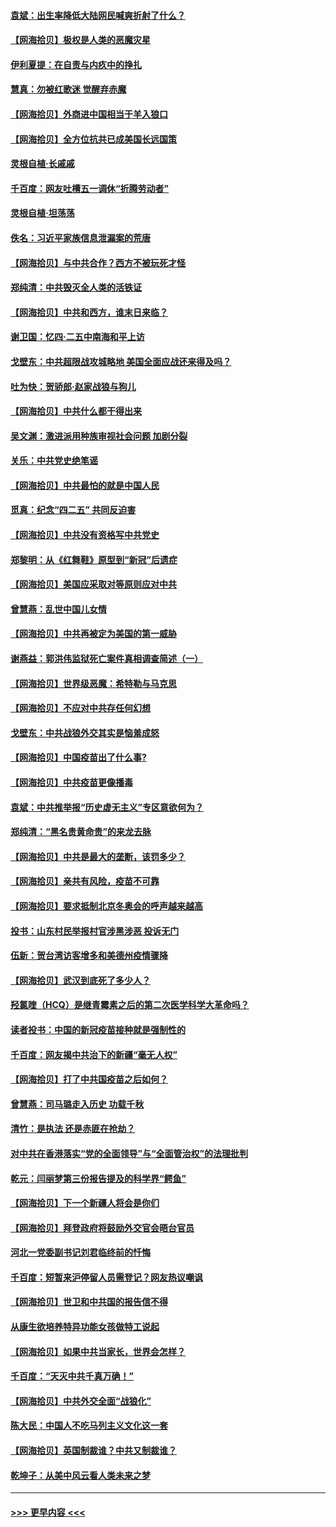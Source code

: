 #### [袁斌：出生率降低大陆网民喊爽折射了什么？](../pages/nsc993/n12913365.md?t=04291802) 
#### [【网海拾贝】极权是人类的恶魔灾星](../pages/nsc993/n12910697.md?t=04291802) 
#### [伊利夏提：在自责与内疚中的挣扎](../pages/nsc993/n12910493.md?t=04291802) 
#### [慧真：勿被红歌迷 觉醒弃赤魔](../pages/nsc993/n12910485.md?t=04291802) 
#### [【网海拾贝】外商进中国相当于羊入狼口](../pages/nsc993/n12908274.md?t=04291802) 
#### [【网海拾贝】全方位抗共已成美国长远国策](../pages/nsc993/n12906878.md?t=04291802) 
#### [灵根自植‧长戚戚](../pages/nsc993/n12905585.md?t=04291802) 
#### [千百度：网友吐槽五一调休“折腾劳动者”](../pages/nsc993/n12905934.md?t=04291802) 
#### [灵根自植‧坦荡荡](../pages/nsc993/n12905562.md?t=04291802) 
#### [佚名：习近平家族信息泄漏案的荒唐](../pages/nsc993/n12904705.md?t=04291802) 
#### [【网海拾贝】与中共合作？西方不被玩死才怪](../pages/nsc993/n12903873.md?t=04291802) 
#### [郑纯清：中共毁灭全人类的活铁证](../pages/nsc993/n12903785.md?t=04291802) 
#### [【网海拾贝】中共和西方，谁末日来临？](../pages/nsc993/n12903482.md?t=04291802) 
#### [谢卫国：忆四‧二五中南海和平上访](../pages/nsc993/n12902192.md?t=04291802) 
#### [戈壁东：中共超限战攻城略地 美国全面应战还来得及吗？](../pages/nsc993/n12902297.md?t=04291802) 
#### [吐为快：贺骄郎‧赵家战狼与狗儿](../pages/nsc993/n12902280.md?t=04291802) 
#### [【网海拾贝】中共什么都干得出来](../pages/nsc993/n12897500.md?t=04291802) 
#### [吴文渊：激进派用种族审视社会问题 加剧分裂](../pages/nsc993/n12893881.md?t=04291802) 
#### [关乐：中共党史绝笔谣](../pages/nsc993/n12897270.md?t=04291802) 
#### [【网海拾贝】中共最怕的就是中国人民](../pages/nsc993/n12894705.md?t=04291802) 
#### [觅真：纪念“四二五” 共同反迫害](../pages/nsc993/n12894553.md?t=04291802) 
#### [【网海拾贝】中共没有资格写中共党史](../pages/nsc993/n12892231.md?t=04291802) 
#### [郑黎明：从《红舞鞋》原型到“新冠”后遗症](../pages/nsc993/n12890469.md?t=04291802) 
#### [【网海拾贝】美国应采取对等原则应对中共](../pages/nsc993/n12889176.md?t=04291802) 
#### [曾慧燕：乱世中国儿女情](../pages/nsc993/n12887931.md?t=04291802) 
#### [【网海拾贝】中共再被定为美国的第一威胁](../pages/nsc993/n12887580.md?t=04291802) 
#### [谢燕益：郭洪伟监狱死亡案件真相调查简述（一）](../pages/nsc993/n12885648.md?t=04291802) 
#### [【网海拾贝】世界级恶魔：希特勒与马克思](../pages/nsc993/n12884062.md?t=04291802) 
#### [【网海拾贝】不应对中共存任何幻想](../pages/nsc993/n12881460.md?t=04291802) 
#### [戈壁东：中共战狼外交其实是恼羞成怒](../pages/nsc993/n12880392.md?t=04291802) 
#### [【网海拾贝】中国疫苗出了什么事?](../pages/nsc993/n12879124.md?t=04291802) 
#### [【网海拾贝】中共疫苗更像播毒](../pages/nsc993/n12876631.md?t=04291802) 
#### [袁斌：中共推举报“历史虚无主义”专区意欲何为？](../pages/nsc993/n12876530.md?t=04291802) 
#### [郑纯清：“黑名贵黄命贵”的来龙去脉](../pages/nsc993/n12875589.md?t=04291802) 
#### [【网海拾贝】中共是最大的垄断，该罚多少？](../pages/nsc993/n12874006.md?t=04291802) 
#### [【网海拾贝】亲共有风险，疫苗不可靠](../pages/nsc993/n12872224.md?t=04291802) 
#### [【网海拾贝】要求抵制北京冬奥会的呼声越来越高](../pages/nsc993/n12868962.md?t=04291802) 
#### [投书：山东村民举报村官涉黑涉恶 投诉无门](../pages/nsc993/n12869726.md?t=04291802) 
#### [伍新：贺台湾访客增多和美德州疫情骤降](../pages/nsc993/n12865651.md?t=04291802) 
#### [【网海拾贝】武汉到底死了多少人？](../pages/nsc993/n12863707.md?t=04291802) 
#### [羟氯喹（HCQ）是继青霉素之后的第二次医学科学大革命吗？](../pages/nsc993/n12638564.md?t=04291802) 
#### [读者投书：中国的新冠疫苗接种就是强制性的](../pages/nsc993/n12859932.md?t=04291802) 
#### [千百度：网友揭中共治下的新疆“毫无人权”](../pages/nsc993/n12858385.md?t=04291802) 
#### [【网海拾贝】打了中共国疫苗之后如何？](../pages/nsc993/n12857866.md?t=04291802) 
#### [曾慧燕：司马璐走入历史 功载千秋](../pages/nsc993/n12856996.md?t=04291802) 
#### [清竹：是执法 还是赤匪在抢劫？](../pages/nsc993/n12856952.md?t=04291802) 
#### [对中共在香港落实“党的全面领导”与“全面管治权”的法理批判](../pages/nsc993/n12856929.md?t=04291802) 
#### [乾元：闫丽梦第三份报告提及的科学界“鳄鱼”](../pages/nsc993/n12855985.md?t=04291802) 
#### [【网海拾贝】下一个新疆人将会是你们](../pages/nsc993/n12855864.md?t=04291802) 
#### [【网海拾贝】拜登政府将鼓励外交官会晤台官员](../pages/nsc993/n12853615.md?t=04291802) 
#### [河北一党委副书记刘君临终前的忏悔](../pages/nsc993/n12849420.md?t=04291802) 
#### [千百度：短暂来沪停留人员需登记？网友热议嘲讽](../pages/nsc993/n12853497.md?t=04291802) 
#### [【网海拾贝】世卫和中共国的报告信不得](../pages/nsc993/n12850902.md?t=04291802) 
#### [从康生欲培养特异功能女孩做特工说起](../pages/nsc993/n12849289.md?t=04291802) 
#### [【网海拾贝】如果中共当家长，世界会怎样？](../pages/nsc993/n12848436.md?t=04291802) 
#### [千百度：“天灭中共千真万确！”](../pages/nsc993/n12845659.md?t=04291802) 
#### [【网海拾贝】中共外交全面“战狼化”](../pages/nsc993/n12845607.md?t=04291802) 
#### [陈大民：中国人不吃马列主义文化这一套](../pages/nsc993/n12842496.md?t=04291802) 
#### [【网海拾贝】英国制裁谁？中共又制裁谁？](../pages/nsc993/n12840909.md?t=04291802) 
#### [乾坤子：从美中风云看人类未来之梦](../pages/nsc993/n12840590.md?t=04291802) 

----
#### [ >>> 更早内容 <<< ](../indexes/nsc993-earlier.md)

